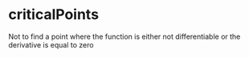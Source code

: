 # criticalPoints
Not to find a point where the function is either not differentiable or the derivative is equal to zero
